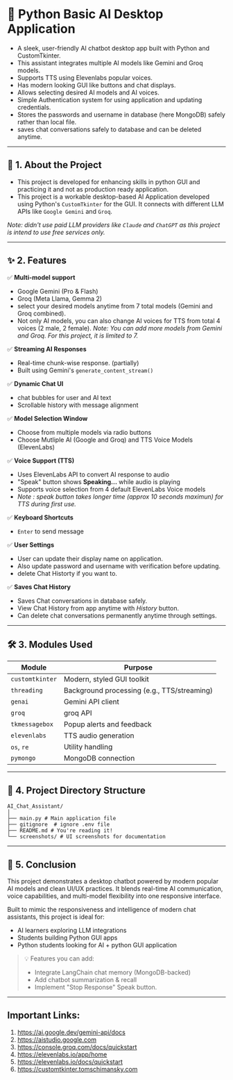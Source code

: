 # 🧠 Python Basic AI Desktop Application

- A sleek, user-friendly AI chatbot desktop app built with Python and CustomTkinter. 
- This assistant integrates multiple AI models like Gemini and Groq models.
- Supports TTS using Elevenlabs popular voices.
- Has modern looking GUI like buttons and chat displays. 
- Allows selecting desired AI models and AI voices.
- Simple Authentication system for using application and updating credentials.
- Stores the passwords and username in database (here MongoDB) safely rather than local file.
- saves chat conversations safely to database and can be deleted anytime.
---

## 📌 1. About the Project

- This project is developed for enhancing skills in python GUI and practicing it and not as production ready application. 
- This project is a workable desktop-based AI Application developed using Python's `CustomTkinter` for the GUI. It connects with different LLM APIs like `Google Gemini` and `Groq`.

_Note: didn't use paid LLM providers like `Claude` and `ChatGPT` as this project is intend to use free services only._

---

## ✨ 2. Features

✅ **Multi-model support**  
- Google Gemini (Pro & Flash)   
- Groq (Meta Llama, Gemma 2)
- select your desired models anytime from 7 total models (Gemini and Groq combined).
- Not only AI models, you can also change AI voices for TTS from total 4 voices (2 male, 2 female).
_Note: You can add more models from Gemini and Groq. For this project, it is limited to 7._

✅ **Streaming AI Responses**  
- Real-time chunk-wise response. (partially)
- Built using Gemini's `generate_content_stream()`

✅ **Dynamic Chat UI**  
- chat bubbles for user and AI text  
- Scrollable history with message alignment  

✅ **Model Selection Window**  
- Choose from multiple models via radio buttons  
- Choose Mutliple AI (Google and Groq) and TTS Voice Models (ElevenLabs) 

✅ **Voice Support (TTS)**  
- Uses ElevenLabs API to convert AI response to audio  
- "Speak" button shows **Speaking...** while audio is playing  
- Supports voice selection from 4 default ElevenLabs Voice models
- _Note : speak button takes longer time (approx 10 seconds maximun) for TTS during first use._

✅ **Keyboard Shortcuts**  
- `Enter` to send message  

✅ **User Settings**  
- User can update their display name on application.
- Also update password and username with verification before updating.
- delete Chat Historty if you want to.

✅ **Saves Chat History**
- Saves Chat conversations in database safely.
- View Chat History from app anytime with _History_ button.
- Can delete chat conversations permanently anytime through settings.

---

## 🛠️ 3. Modules Used

| Module         | Purpose                               |
|----------------|---------------------------------------|
| `customtkinter`| Modern, styled GUI toolkit            |
| `threading`    | Background processing (e.g., TTS/streaming) |
| `genai`        | Gemini API client                     |
| `groq`         | groq API                              |
| `tkmessagebox` | Popup alerts and feedback             |
| `elevenlabs`   | TTS audio generation                  |
| `os`, `re`     | Utility handling                      |
| `pymongo`      | MongoDB connection                    |

---

## 📁 4. Project Directory Structure
```
AI_Chat_Assistant/
│
├── main.py # Main application file
├── gitignore  # ignore .env file
├── README.md # You're reading it!
└── screenshots/ # UI screenshots for documentation
```
---

## 🧾 5. Conclusion

This project demonstrates a desktop chatbot powered by modern popular AI models and clean UI/UX practices. It blends real-time AI communication, voice capabilities, and multi-model flexibility into one responsive interface.

Built to mimic the responsiveness and intelligence of modern chat assistants, this project is ideal for:
- AI learners exploring LLM integrations
- Students building Python GUI apps
- Python students looking for AI + python GUI application

> 💡 Features you can add:
> - Integrate LangChain chat memory (MongoDB-backed)  
> - Add chatbot summarization & recall  
> - Implement "Stop Response" Speak button.

---

## Important Links:
1. https://ai.google.dev/gemini-api/docs
2. https://aistudio.google.com
3. https://console.groq.com/docs/quickstart
4. https://elevenlabs.io/app/home
5. https://elevenlabs.io/docs/quickstart
6. https://customtkinter.tomschimansky.com
